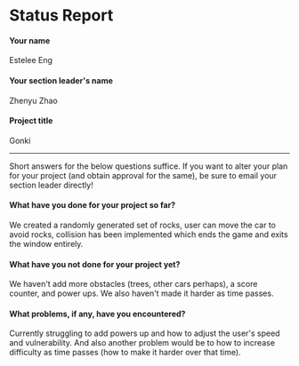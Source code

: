 # Status Report

#### Your name

Estelee Eng

#### Your section leader's name

Zhenyu Zhao

#### Project title

Gonki

***

Short answers for the below questions suffice. If you want to alter your plan for your project (and obtain approval for the same), be sure to email your section leader directly!

#### What have you done for your project so far?

We created a randomly generated set of rocks, user can move the car to avoid rocks, collision has been implemented which ends the game and exits the window entirely.

#### What have you not done for your project yet?

We haven't add more obstacles (trees, other cars perhaps), a score counter, and power ups. We also haven't made it harder as time passes.

#### What problems, if any, have you encountered?

Currently struggling to add powers up and how to adjust the user's speed and vulnerability. And also another problem would be to how to increase difficulty as time passes (how to make it harder over that time).
